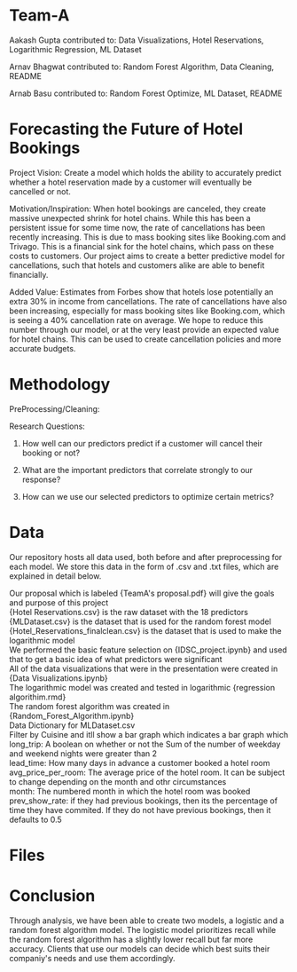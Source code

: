 # Team-A
Aakash Gupta contributed to: Data Visualizations, Hotel Reservations, Logarithmic Regression, ML Dataset<br> 

Arnav Bhagwat contributed to: Random Forest Algorithm, Data Cleaning, README<br>

Arnab Basu contributed to: Random Forest Optimize, ML Dataset, README<br>


# Forecasting the Future of Hotel Bookings
Project Vision: 
Create a model which holds the ability to accurately predict whether a hotel reservation made by a customer will eventually be cancelled or not.

Motivation/Inspiration: 
When hotel bookings are canceled, they create massive unexpected shrink for hotel chains. While this has been a persistent issue for some time now, the rate of cancellations has been recently increasing. This is due to mass booking sites like Booking.com and Trivago. This is a financial sink for the hotel chains, which pass on these costs to customers. Our project aims to create a better predictive model for cancellations, such that hotels and customers alike are able to benefit financially. 

Added Value: 
Estimates from Forbes show that hotels lose potentially an extra 30% in income from cancellations. The rate of cancellations have also been increasing, especially for mass booking sites like Booking.com, which is seeing a 40% cancellation rate on average. We hope to reduce this number through our model, or at the very least provide an expected value for hotel chains. This can be used to create cancellation policies and more accurate budgets.


# Methodology

PreProcessing/Cleaning: 

Research Questions:

1. How well can our predictors predict if a customer will cancel their booking or not? 

2. What are the important predictors that correlate strongly to our response? 

3. How can we use our selected predictors to optimize certain metrics?


# Data
Our repository hosts all data used, both before and after preprocessing for each model. We store this data in the form of .csv and .txt files, which are explained in detail below.

Our proposal which is labeled {TeamA's proposal.pdf} will give the goals and purpose of this project <br>
{Hotel Reservations.csv} is the raw dataset with the 18 predictors <br>
{MLDataset.csv} is the dataset that is used for the random forest model <br>
{Hotel_Reservations_finalclean.csv} is the dataset that is used to make the logarithmic model <br>
We performed the basic feature selection on {IDSC_project.ipynb} and used that to get a basic idea of what predictors were significant <br>
All of the data visualizations that were in the presentation were created in {Data Visualizations.ipynb} <br>
The logarithmic model was created and tested in logarithmic {regression algorithim.rmd} <br>
The random forest algorithm was created in {Random_Forest_Algorithm.ipynb} <br>
Data Dictionary for MLDataset.csv <br>
Filter by Cuisine and itll show a bar graph which indicates a bar graph which <br>
long_trip: A boolean on whether or not the Sum of the number of weekday and weekend nights were greater than 2 <br>
lead_time: How many days in advance a customer booked a hotel room <br>
avg_price_per_room: The average price of the hotel room. It can be subject to change depending on the month and othr circumstances <br>
month: The numbered month in which the hotel room was booked <br>
prev_show_rate: if they had previous bookings, then its the percentage of time they have commited. If they do not have previous bookings, then it defaults to 0.5 <br>


# Files



# Conclusion

Through analysis, we have been able to create two models, a logistic and a random forest algorithm model. The logistic model prioritizes recall while the random forest algorithm has a slightly lower recall but far more accuracy. Clients that use our models can decide which best suits their companiy's needs and use them accordingly.
